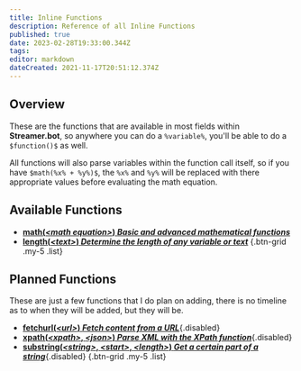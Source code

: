 ```yaml
---
title: Inline Functions
description: Reference of all Inline Functions
published: true
date: 2023-02-28T19:33:00.344Z
tags: 
editor: markdown
dateCreated: 2021-11-17T20:51:12.374Z
---
```


## Overview

These are the functions that are available in most fields within **Streamer.bot**, so anywhere you can do a `%variable%`, you'll be able to do a `$function()$` as well.

All functions will also parse variables within the function call itself, so if you have `$math(%x% + %y%)$`, the `%x%` and `%y%` will be replaced with there appropriate values before evaluating the math equation.

## Available Functions

* [<i class="mdi mdi-math-integral-box primary--text"></i> **<span>math(<i>&lt;math equation&gt;</i>)</span> *Basic and advanced mathematical functions***](/Inline-Functions/Math)
* [<i class="mdi mdi-format-text-rotation-none primary--text"></i> **<span>length(<i>&lt;text&gt;</i>)</span> *Determine the length of any variable or text***](/Inline-Functions/Length)
{.btn-grid .my-5 .list}

## Planned Functions

These are just a few functions that I do plan on adding, there is no timeline as to when they will be added, but they will be.

* [<i class="mdi mdi-google-chrome primary--text"></i> **<span>fetchurl(<i>&lt;url&gt;</i>)</span> *Fetch content from a URL***](/Inline-Functions/Fetchurl){.disabled}
* [<i class="mdi mdi-xml primary--text"></i> **<span>xpath(<i>&lt;xpath&gt;</i>, <i>&lt;json&gt;</i>)</span> *Parse XML with the XPath function***](/Inline-Functions/XPath){.disabled}
* [<i class="mdi mdi-format-horizontal-align-center primary--text"></i> **<span>substring(<i>&lt;string&gt;</i>, <i>&lt;start&gt;</i>, <i>&lt;length&gt;</i>)</span> *Get a certain part of a string***](/Inline-Functions/Substring){.disabled}
{.btn-grid .my-5 .list}
